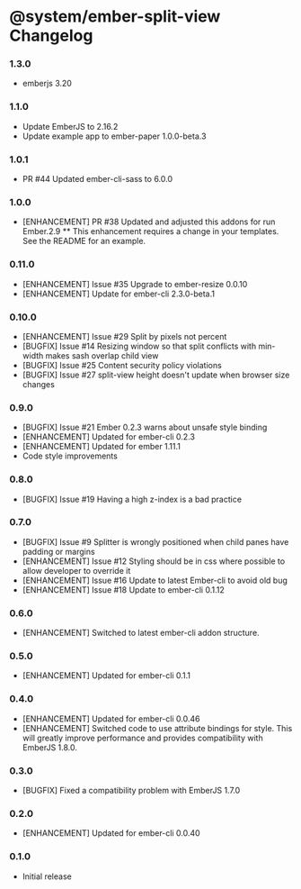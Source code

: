 # @system/ember-split-view Changelog

### 1.3.0
* emberjs 3.20

### 1.1.0
* Update EmberJS to 2.16.2
* Update example app to ember-paper 1.0.0-beta.3

### 1.0.1
* PR #44 Updated ember-cli-sass to 6.0.0

### 1.0.0
* [ENHANCEMENT] PR #38 Updated and adjusted this addons for run Ember.2.9
** This enhancement requires a change in your templates.  See the README for an example.

### 0.11.0
* [ENHANCEMENT] Issue #35 Upgrade to ember-resize 0.0.10
* [ENHANCEMENT] Update for ember-cli 2.3.0-beta.1

### 0.10.0

* [ENHANCEMENT] Issue #29 Split by pixels not percent
* [BUGFIX] Issue #14 Resizing window so that split conflicts with min-width makes sash overlap child view
* [BUGFIX] Issue #25 Content security policy violations
* [BUGFIX] Issue #27 split-view height doesn't update when browser size changes

### 0.9.0

* [BUGFIX] Issue #21 Ember 0.2.3 warns about unsafe style binding
* [ENHANCEMENT] Updated for ember-cli 0.2.3
* [ENHANCEMENT] Updated for ember 1.11.1
* Code style improvements

### 0.8.0

* [BUGFIX] Issue #19 Having a high z-index is a bad practice

### 0.7.0

* [BUGFIX] Issue #9 Splitter is wrongly positioned when child panes have padding or margins
* [ENHANCEMENT] Issue #12 Styling should be in css where possible to allow developer to override it
* [ENHANCEMENT] Issue #16 Update to latest Ember-cli to avoid old bug
* [ENHANCEMENT] Issue #18 Update to ember-cli 0.1.12

### 0.6.0

* [ENHANCEMENT] Switched to latest ember-cli addon structure.

### 0.5.0

* [ENHANCEMENT] Updated for ember-cli 0.1.1

### 0.4.0

* [ENHANCEMENT] Updated for ember-cli 0.0.46
* [ENHANCEMENT] Switched code to use attribute bindings for style.  This will greatly improve performance and provides compatibility with EmberJS 1.8.0.

### 0.3.0

* [BUGFIX] Fixed a compatibility problem with EmberJS 1.7.0

### 0.2.0

* [ENHANCEMENT] Updated for ember-cli 0.0.40

### 0.1.0

* Initial release
